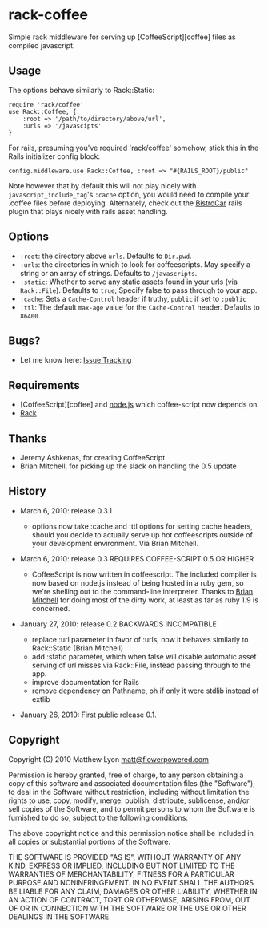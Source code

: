 # rack-coffee

Simple rack middleware for serving up [CoffeeScript][coffee] files as compiled javascript.

## Usage

The options behave similarly to Rack::Static:
    
    require 'rack/coffee'
    use Rack::Coffee, {
        :root => '/path/to/directory/above/url',
        :urls => '/javascipts'
    }
    
For rails, presuming you've required 'rack/coffee' somehow, stick this in the Rails initializer config block:

    config.middleware.use Rack::Coffee, :root => "#{RAILS_ROOT}/public"

Note however that by default this will not play nicely with `javascript_include_tag`'s `:cache` option, you would need to compile your .coffee files before deploying. Alternately, check out the [BistroCar][bistrocar] rails plugin that plays nicely with rails asset handling.

## Options

* `:root`: the directory above `urls`. Defaults to `Dir.pwd`.
* `:urls`: the directories in which to look for coffeescripts. May specify a string or an array of strings. Defaults to `/javascripts`.
* `:static`: Whether to serve any static assets found in your urls (via `Rack::File`). Defaults to `true`; Specify false to pass through to your app.
* `:cache`: Sets a `Cache-Control` header if truthy, `public` if set to `:public`
* `:ttl`: The default `max-age` value for the `Cache-Control` header. Defaults to `86400`.

## Bugs?

* Let me know here: [Issue Tracking][issues]

## Requirements

* [CoffeeScript][coffee] and [node.js][node] which coffee-script now depends on.
* [Rack][rack]

## Thanks

* Jeremy Ashkenas, for creating CoffeeScript
* Brian Mitchell, for picking up the slack on handling the 0.5 update

## History

* March 6, 2010: release 0.3.1
    * options now take :cache and :ttl options for setting cache headers, should you decide to actually serve up hot coffeescripts outside of your development environment. Via Brian Mitchell. 

* March 6, 2010: release 0.3 REQUIRES COFFEE-SCRIPT 0.5 OR HIGHER
    * CoffeeScript is now written in coffeescript. The included compiler is now based on node.js instead of being hosted in a ruby gem, so we're shelling out to the command-line interpreter. Thanks to [Brian Mitchell][binary42] for doing most of the dirty work, at least as far as ruby 1.9 is concerned.

* January 27, 2010: release 0.2 BACKWARDS INCOMPATIBLE
    * replace :url parameter in favor of :urls, now it behaves similarly to Rack::Static (Brian Mitchell)
    * add :static parameter, which when false will disable automatic asset serving of url misses via Rack::File, instead passing through to the app.
    * improve documentation for Rails
    * remove dependency on Pathname, oh if only it were stdlib instead of extlib

* January 26, 2010: First public release 0.1.

## Copyright

Copyright (C) 2010 Matthew Lyon <matt@flowerpowered.com>

Permission is hereby granted, free of charge, to any person obtaining a copy
of this software and associated documentation files (the "Software"), to
deal in the Software without restriction, including without limitation the
rights to use, copy, modify, merge, publish, distribute, sublicense, and/or
sell copies of the Software, and to permit persons to whom the Software is
furnished to do so, subject to the following conditions:

The above copyright notice and this permission notice shall be included in
all copies or substantial portions of the Software.

THE SOFTWARE IS PROVIDED "AS IS", WITHOUT WARRANTY OF ANY KIND, EXPRESS OR
IMPLIED, INCLUDING BUT NOT LIMITED TO THE WARRANTIES OF MERCHANTABILITY,
FITNESS FOR A PARTICULAR PURPOSE AND NONINFRINGEMENT. IN NO EVENT SHALL
THE AUTHORS BE LIABLE FOR ANY CLAIM, DAMAGES OR OTHER LIABILITY, WHETHER 
IN AN ACTION OF CONTRACT, TORT OR OTHERWISE, ARISING FROM, OUT OF OR IN
CONNECTION WITH THE SOFTWARE OR THE USE OR OTHER DEALINGS IN THE SOFTWARE.

[coffeescript]: http://jashkenas.github.com/coffee-script/
[bistrocar]: http://github.com/jnicklas/bistro_car
[issues]: http://github.com/mattly/rack-coffee/issues
[node]: http://nodejs.org/
[rack]: http://rack.rubyforge.org/
[binary42]: http://github.com/binary42
